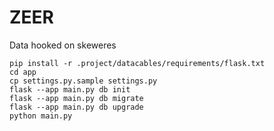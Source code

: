 # ZEER
Data hooked on skeweres

```
pip install -r .project/datacables/requirements/flask.txt
cd app
cp settings.py.sample settings.py
flask --app main.py db init
flask --app main.py db migrate
flask --app main.py db upgrade
python main.py
```
